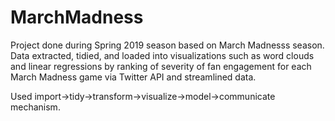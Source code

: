 # MarchMadness

Project done during Spring 2019 season based on March Madnesss season.
Data extracted, tidied, and loaded into visualizations such as word clouds and linear regressions by ranking of 
severity of fan engagement for each March Madness game via Twitter API and streamlined data.

Used import->tidy->transform->visualize->model->communicate mechanism. 
